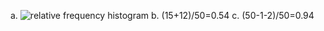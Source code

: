 
a. ![relative frequency histogram](https://github.com/HWTeng-Teaching/202509-Statistics/blob/main/13028_%E6%9B%BE%E7%8E%89%E7%87%95/HW0913/image/Q26_histogram.png)
b. (15+12)/50=0.54
c. (50-1-2)/50=0.94
